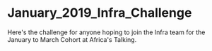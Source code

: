 # January_2019_Infra_Challenge
Here's the challenge for anyone hoping to join the Infra team for the January to March Cohort at Africa's Talking. 
